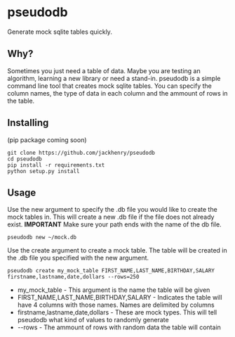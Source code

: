 # pseudodb
Generate mock sqlite tables quickly.

## Why?
Sometimes you just need a table of data. Maybe you are testing an algorithm, learning a new library or need a stand-in. pseudodb is a simple command line tool that creates mock sqlite tables. You can specify the column names, the type of data in each column and the ammount of rows in the table.

## Installing
(pip package coming soon)
```
git clone https://github.com/jackhenry/pseudodb
cd pseudodb
pip install -r requirements.txt
python setup.py install
```

## Usage
Use the new argument to specify the .db file you would like to create the mock tables in. This will create a new .db file if the file does not already exist. **IMPORTANT** Make sure your path ends with the name of the db file.
```
pseudodb new ~/mock.db
```

Use the create argument to create a mock table. The table will be created in the .db file you specified with the new argument. 
```
pseudodb create my_mock_table FIRST_NAME,LAST_NAME,BIRTHDAY,SALARY firstname,lastname,date,dollars --rows=250
```
* my_mock_table - This argument is the name the table will be given
* FIRST_NAME,LAST_NAME,BIRTHDAY,SALARY - Indicates the table will have 4 columns with those names. Names are delimited by columns
* firstname,lastname,date,dollars - These are mock types. This will tell pseudodb what kind of values to randomly generate
* --rows - The ammount of rows with random data the table will contain
